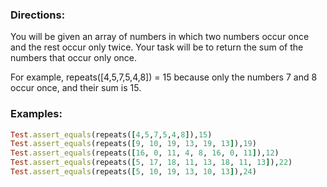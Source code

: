 ### Directions:

You will be given an array of numbers in which two numbers occur once and the rest occur only twice. Your task will be to return the sum of the numbers that occur only once.

For example, repeats([4,5,7,5,4,8]) = 15 because only the numbers 7 and 8 occur once, and their sum is 15.

### Examples:

```ruby
Test.assert_equals(repeats([4,5,7,5,4,8]),15)
Test.assert_equals(repeats([9, 10, 19, 13, 19, 13]),19)
Test.assert_equals(repeats([16, 0, 11, 4, 8, 16, 0, 11]),12)
Test.assert_equals(repeats([5, 17, 18, 11, 13, 18, 11, 13]),22)
Test.assert_equals(repeats([5, 10, 19, 13, 10, 13]),24)
```